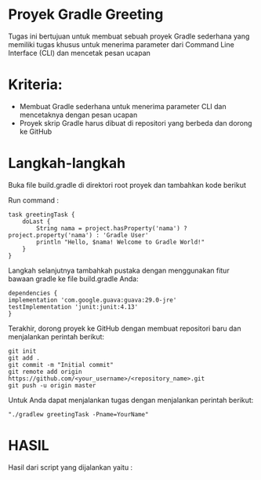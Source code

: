 **Proyek Gradle Greeting**
==========================
Tugas ini bertujuan untuk membuat sebuah proyek Gradle sederhana yang memiliki tugas khusus untuk menerima parameter dari Command Line Interface (CLI) dan mencetak pesan ucapan

Kriteria:
=========
- Membuat Gradle sederhana untuk menerima parameter CLI dan mencetaknya dengan pesan ucapan
- Proyek skrip Gradle harus dibuat di repositori yang berbeda dan dorong ke GitHub

Langkah-langkah
=============
Buka file build.gradle di direktori root proyek dan tambahkan kode berikut

Run command :
```
task greetingTask {
    doLast {
        String nama = project.hasProperty('nama') ? project.property('nama') : 'Gradle User'
        println "Hello, $nama! Welcome to Gradle World!"
    }
}
```
Langkah selanjutnya tambahkah pustaka dengan menggunakan fitur bawaan gradle ke file build.gradle Anda:
```
dependencies {
implementation 'com.google.guava:guava:29.0-jre'
testImplementation 'junit:junit:4.13'
}
```
Terakhir, dorong proyek ke GitHub dengan membuat repositori baru dan menjalankan perintah berikut:
```
git init
git add .
git commit -m "Initial commit"
git remote add origin https://github.com/<your_username>/<repository_name>.git
git push -u origin master
```
Untuk Anda dapat menjalankan tugas dengan menjalankan perintah berikut: 
```
"./gradlew greetingTask -Pname=YourName"
```
**HASIL**
=========
Hasil dari script yang dijalankan yaitu :

